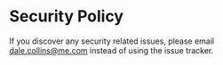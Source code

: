 # Security Policy

If you discover any security related issues, please email dale.collins@me.com instead of using the issue tracker.
